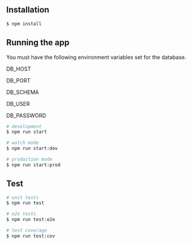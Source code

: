 ## Installation

```bash
$ npm install
```

## Running the app
You must have the following environment variables set for the database.

DB_HOST

DB_PORT

DB_SCHEMA

DB_USER

DB_PASSWORD
```bash
# development
$ npm run start

# watch mode
$ npm run start:dev

# production mode
$ npm run start:prod
```

## Test

```bash
# unit tests
$ npm run test

# e2e tests
$ npm run test:e2e

# test coverage
$ npm run test:cov
```
